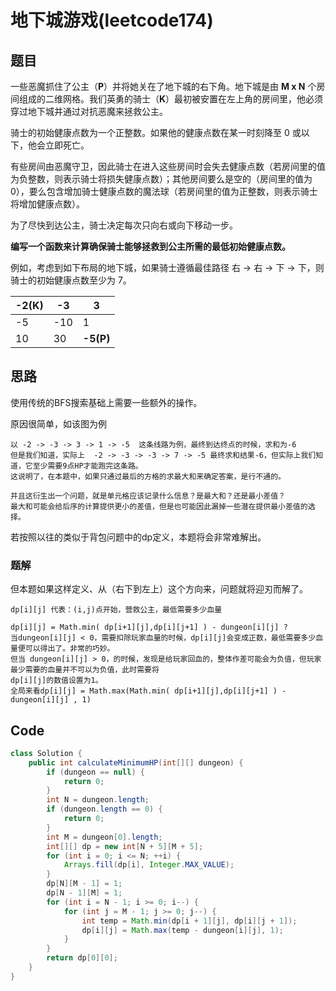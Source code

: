 # 地下城游戏(leetcode174)

## 题目

一些恶魔抓住了公主（**P**）并将她关在了地下城的右下角。地下城是由 **M x N** 个房间组成的二维网格。我们英勇的骑士（**K**）最初被安置在左上角的房间里，他必须穿过地下城并通过对抗恶魔来拯救公主。

骑士的初始健康点数为一个正整数。如果他的健康点数在某一时刻降至 0 或以下，他会立即死亡。

有些房间由恶魔守卫，因此骑士在进入这些房间时会失去健康点数（若房间里的值为负整数，则表示骑士将损失健康点数）；其他房间要么是空的（房间里的值为 0），要么包含增加骑士健康点数的魔法球（若房间里的值为正整数，则表示骑士将增加健康点数）。

为了尽快到达公主，骑士决定每次只向右或向下移动一步。

**编写一个函数来计算确保骑士能够拯救到公主所需的最低初始健康点数。**

例如，考虑到如下布局的地下城，如果骑士遵循最佳路径 右 -> 右 -> 下 -> 下，则骑士的初始健康点数至少为 7。

| -2(K) | -3   | 3         |
| ----- | ---- | --------- |
| -5    | -10  | 1         |
| 10    | 30   | **-5(P)** |

## 思路

使用传统的BFS搜索基础上需要一些额外的操作。

原因很简单，如该图为例

```
以 -2 -> -3 -> 3 -> 1 -> -5  这条线路为例，最终到达终点的时候，求和为-6
但是我们知道，实际上  -2 -> -3 -> -3 -> 7 -> -5 最终求和结果-6，但实际上我们知道，它至少需要9点HP才能跑完这条路。
这说明了，在本题中，如果只通过最后的方格的求最大和来确定答案，是行不通的。

并且这衍生出一个问题，就是单元格应该记录什么信息？是最大和？还是最小差值？
最大和可能会给后序的计算提供更小的差值，但是也可能因此漏掉一些潜在提供最小差值的选择。
```

若按照以往的类似于背包问题中的dp定义，本题将会非常难解出。

### 题解

但本题如果这样定义、从（右下到左上）这个方向来，问题就将迎刃而解了。

```
dp[i][j] 代表：(i,j)点开始，营救公主，最低需要多少血量

dp[i][j] = Math.min( dp[i+1][j],dp[i][j+1] ) - dungeon[i][j] ?
当dungeon[i][j] < 0，需要扣除玩家血量的时候，dp[i][j]会变成正数，最低需要多少血量便可以得出了。非常的巧妙。
但当 dungeon[i][j] > 0，的时候，发现是给玩家回血的，整体作差可能会为负值，但玩家最少需要的血量并不可以为负值，此时需要将
dp[i][j]的数值设置为1。
全局来看dp[i][j] = Math.max(Math.min( dp[i+1][j],dp[i][j+1] ) - dungeon[i][j] , 1)
```

## Code

```java
class Solution {
    public int calculateMinimumHP(int[][] dungeon) {
        if (dungeon == null) {
            return 0;
        }
        int N = dungeon.length;
        if (dungeon.length == 0) {
            return 0;
        }
        int M = dungeon[0].length;
        int[][] dp = new int[N + 5][M + 5];
        for (int i = 0; i <= N; ++i) {
            Arrays.fill(dp[i], Integer.MAX_VALUE);
        }
        dp[N][M - 1] = 1;
        dp[N - 1][M] = 1;
        for (int i = N - 1; i >= 0; i--) {
            for (int j = M - 1; j >= 0; j--) {
                int temp = Math.min(dp[i + 1][j], dp[i][j + 1]);
                dp[i][j] = Math.max(temp - dungeon[i][j], 1);
            }
        }
        return dp[0][0];
    }
}
```

